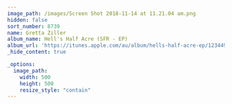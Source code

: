 ```yaml
---
image_path: /images/Screen Shot 2018-11-14 at 11.21.04 am.png
hidden: false
sort_number: 8739
name: Gretta Ziller
album_name: Hell's Half Acre (SFR - EP)
album_url: 'https://itunes.apple.com/au/album/hells-half-acre-ep/1234499237'
_hide_content: true

_options:
  image_path:
    width: 500
    height: 500
    resize_style: "contain"
---
```


